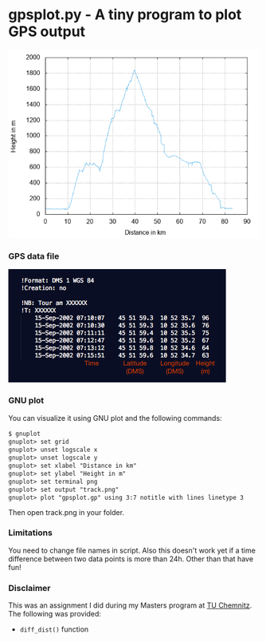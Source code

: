 # gpsplot.py - A tiny program to plot GPS output

![GNUplot 5 output file](https://github.com/obitech/gpsplot/blob/master/assets/track.png)

### GPS data file
![GPS data](https://github.com/obitech/gpsplot/blob/master/assets/info.png)

### GNU plot
You can visualize it using GNU plot and the following commands:
```gnuplot
$ gnuplot
gnuplot> set grid
gnuplot> unset logscale x
gnuplot> unset logscale y
gnuplot> set xlabel "Distance in km"
gnuplot> set ylabel "Height in m"
gnuplot> set terminal png
gnuplot> set output "track.png"
gnuplot> plot "gpsplot.gp" using 3:7 notitle with lines linetype 3
```
Then open track.png in your folder.

### Limitations
You need to change file names in script. Also this doesn't work yet if a time difference between two data points is more than 24h.  Other than that have fun!

### Disclaimer
This was an assignment I did during my Masters program at [TU Chemnitz](https://www.tu-chemnitz.de/index.html.en "Technical University Chemnitz"). The following was provided:

* `diff_dist()` function
